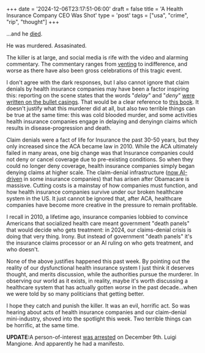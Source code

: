 +++
date = '2024-12-06T23:17:51-06:00'
draft = false
title = 'A Health Insurance Company CEO Was Shot'
type = 'post'
tags = ["usa", "crime", "rip", "thought"]
+++

...and he <a href="https://www.nytimes.com/2024/12/06/nyregion/unitedhealthcare-brian-thompson-shooting.html">died</a>. <br />

He was murdered. Assasinated.<br />

The killer is at large, and social media is rife with the video and alarming commentary.  The commentary ranges from <a href="https://www.npr.org/sections/shots-health-news/2024/12/06/nx-s1-5217736/brian-thompson-unitedhealthcare-ceo-social-media">venting</a> to indifference, and worse as there have also been gross celebrations of this tragic event. <br />

I don't agree with the dark responses, but I also cannot ignore that claim denials by health insurance companies may have been a factor inspiring this: reporting on the scene states that the words "<i>delay</i>" and "<i>deny</i>" <a href="https://www.cbsnews.com/newyork/news/unitedhealthcare-ceo-brian-thompson-murder-words-written-on-shell-casings/">were written on the bullet casings</a>. That would be a clear reference to <a href="https://www.amazon.com/Delay-Deny-Defend-Insurance-Companies/dp/1591843154">this book</a>. It doesn't justify what this murderer did at all, but also two terrible things can be true at the same time: this was cold blooded murder, and some activities health insurance companies engage in delaying and denyingn claims which results in disease-progression and death. <br />

Claim denials were a fact of life for Insurance the past 30-50 years, but they only increased since the ACA became law in 2010. While the ACA ultimately failed in many areas, one big change was that Insurance companies could not deny or cancel coverage due to pre-existing conditions. So when they could no longer deny coverage, health insurance companies simply began denying claims at higher scale.  The claim-denial infrastructure (<a href="https://www.newsweek.com/hospitals-are-reporting-more-insurance-denials-ai-driving-them-1977706">now AI-driven</a> in some insurance companies) that has arisen after Obamacare is massisve. Cutting costs is a mainstay of how companies must function, and how health insurance companies survive under our broken healthcare system in the US. It just cannot be ignored that, after ACA, healthcare companies have become more creative in the pressure to remain profitable.<br />  

I recall in 2010, a lifetime ago, insurance companies lobbied to convince Americans that socialized health care meant government "death panels" that would decide who gets treatment: in 2024, our claims-denial crisis is doing that very thing. Irony.  But instead of government "death panels" it's the insurance claims processor or an AI ruling on who gets treatment, and who doesn't. <br />

None of the above justifies happened this past week. By pointing out the reality of our dysfunctional health insurance system I just think it deserves thought, and merits discussion, while the authorities pursue the murderer.  In observing our world as it exists, in reality, maybe it's worth discussing a healthcare system that has actually gotten <i>worse</i> in the past decade...when we were told by so many politicians that getting better.<br />  

I hope they catch and punish the killer.  It was an evil, horrific act. So was hearing about acts of health insurance companies and our claim-denial mini-industry, shoved into the spotlight this week. Two terrible things can be horrific, at the same time.<br />

<b>UPDATE:</b>A person-of-interest <a href="https://www.theguardian.com/us-news/live/2024/dec/09/unitedhealthcare-ceo-shooting-brian-thompson-suspect-police-latest-updates">was arrested</a> on December 9th. Luigi Mangione.  And apparently he had a manifesto.